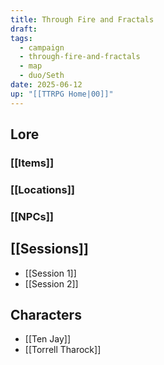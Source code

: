 ```yaml
---
title: Through Fire and Fractals
draft: 
tags:
  - campaign
  - through-fire-and-fractals
  - map
  - duo/Seth
date: 2025-06-12
up: "[[TTRPG Home|00]]"
---
```


## Lore

### [[Items]]

### [[Locations]]

### [[NPCs]]

## [[Sessions]]

- [[Session 1]]
- [[Session 2]]

## Characters

- [[Ten Jay]]
- [[Torrell Tharock]]